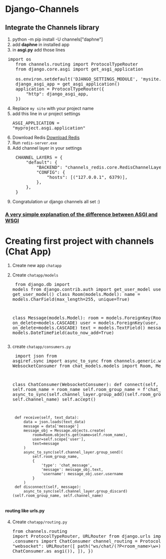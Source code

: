 # Django-Channels

## Integrate the Channels library

1. python -m pip install -U channels["daphne"]
2. add **daphne** in installed app
3. in **asgi.py** add those lines 
<pre> import os
    from channels.routing import ProtocolTypeRouter
    from django.core.asgi import get_asgi_application

    os.environ.setdefault('DJANGO_SETTINGS_MODULE', 'mysite.settings')
    django_asgi_app = get_asgi_application()
    application = ProtocolTypeRouter({
        "http": django_asgi_app,
    })</pre>
4. Replace `my site` with your project name
5. add this line in ur project settings <pre>ASGI_APPLICATION = "myproject.asgi.application"</pre>
6. Download Redis [Download Redis](https://github.com/microsoftarchive/redis/releases/tag/win-2.8.2104)
7. Run `redis-server.exe`
8. Add channel layer in your settings
<pre>
    CHANNEL_LAYERS = {
        "default": {
            "BACKEND": "channels_redis.core.RedisChannelLayer",
            "CONFIG": {
                "hosts": [("127.0.0.1", 6379)],
            },
        },
    }
</pre>
9. Congratulation ur django channels all set :)
### [A very simple explanation of the difference between ASGI and WSGI](https://github.com/prackels/Tutorials/blob/main/asgi%20%26%20wsgi.md)

# Creating first project with channels (Chat App)
1. Create new app `chatapp`
2. Create `chatapp/models` <pre>
    from django.db import models
    from django.contrib.auth import get_user_model
    user= get_user_model()
    class Room(models.Model):
        name = models.CharField(max_length=255, unique=True)

    class Message(models.Model):
        room = models.ForeignKey(Room, on_delete=models.CASCADE)
        user = models.ForeignKey(user, on_delete=models.CASCADE)
        text = models.TextField()
        message_time = models.DateTimeField(auto_now_add=True)
    </pre>
3. create `chatapp/consumers.py` <pre>
    import json
    from asgiref.sync import async_to_sync
    from channels.generic.websocket import WebsocketConsumer
    from chat_models.models import Room, Message

    class ChatConsumer(WebsocketConsumer):
        def connect(self, room_name):
            self.room_name = room_name
            self.room_group_name = f'chat_{room_name}'
            async_to_sync(self.channel_layer.group_add)(self.room_group_name, self.channel_name)
            self.accept()

        def receive(self, text_data):
            data = json.loads(text_data)
            message = data['message']
            message_obj = Message.objects.create(
                room=Room.objects.get(name=self.room_name),
                user=self.scope['user'],
                text=message
            )
            async_to_sync(self.channel_layer.group_send)(
                self.room_group_name,
                {
                    'type': 'chat_message',
                    'message': message_obj.text,
                    'username': message_obj.user.username
                }
            )
        def disconnect(self, message):
            async_to_sync(self.channel_layer.group_discard)(self.room_group_name, self.channel_name)
</pre> 

#### routing like urls.py
4. Create `chatapp/routing.py` <pre>from channels.routing import ProtocolTypeRouter, URLRouter
from django.urls import path
from .consumers import ChatConsumer
channel_routing = ProtocolTypeRouter({
    "websocket": URLRouter([
        path("ws/chat/(?P<room_name>\w+)/$", ChatConsumer.as_asgi()),
    ]),
})</pre>